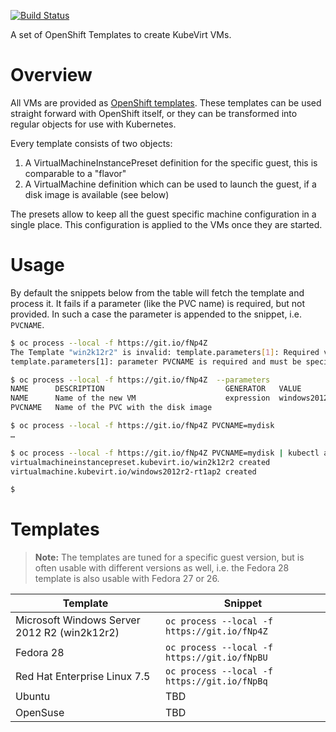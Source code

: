 [![Build Status](https://travis-ci.com/fabiand/common-templates.svg?branch=master)](https://travis-ci.com/fabiand/common-templates)

A set of OpenShift Templates to create KubeVirt VMs.

# Overview

All VMs are provided as [OpenShift templates](https://docs.okd.io/latest/dev_guide/templates.html).
These templates can be used straight forward with OpenShift itself, or they
can be transformed into regular objects for use with Kubernetes.

Every template consists of two objects:

1. A VirtualMachineInstancePreset definition for the specific guest, this is
   comparable to a "flavor"
2. A VirtualMachine definition which can be used to launch the guest, if a disk
   image is available (see below)

The presets allow to keep all the guest specific machine configuration in a
single place. This configuration is applied to the VMs once they are started.

# Usage

By default the snippets below from the table will fetch the template and
process it. It fails if a parameter (like the PVC name) is required, but not
provided. In such a case the parameter is appended to the snippet, i.e.
`PVCNAME`.

```bash
$ oc process --local -f https://git.io/fNp4Z
The Template "win2k12r2" is invalid: template.parameters[1]: Required value:
template.parameters[1]: parameter PVCNAME is required and must be specified

$ oc process --local -f https://git.io/fNp4Z  --parameters
NAME      DESCRIPTION                           GENERATOR   VALUE
NAME      Name of the new VM                    expression  windows2012r2-[a-z0-9]{6}
PVCNAME   Name of the PVC with the disk image

$ oc process --local -f https://git.io/fNp4Z PVCNAME=mydisk
…

$ oc process --local -f https://git.io/fNp4Z PVCNAME=mydisk | kubectl apply -f -
virtualmachineinstancepreset.kubevirt.io/win2k12r2 created
virtualmachine.kubevirt.io/windows2012r2-rt1ap2 created

$
```

# Templates

> **Note:** The templates are tuned for a specific guest version, but is often
> usable with different versions as well, i.e. the Fedora 28 template is also
> usable with Fedora 27 or 26.

| Template | Snippet |
|---|---|
| Microsoft Windows Server 2012 R2 (win2k12r2) | `oc process --local -f https://git.io/fNp4Z` |
| Fedora 28 | `oc process --local -f https://git.io/fNpBU` |
| Red Hat Enterprise Linux 7.5 | `oc process --local -f https://git.io/fNpBq` |
| Ubuntu | TBD |
| OpenSuse | TBD |
